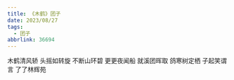 ```yaml
---
title: 《木鹤》团子
date: 2023/08/27
tags:
  - 团子
abbrlink: 36694
---
```

木鹤清风轿
头摇如转旋
不断山环碧
更更夜闻船
就溪团晖取
鸽寒树定栖
子起笑谓言
了了林辉苑

